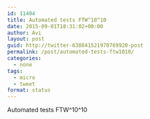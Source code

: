 ```yaml
---
id: 11404
title: Automated tests FTW^10^10
date: 2015-09-01T18:31:02+00:00
author: Avi
layout: post
guid: http://twitter-638841521970769920-post
permalink: /post/automated-tests-ftw1010/
categories:
  - none
tags:
  - micro
  - tweet
format: status
---
```

Automated tests FTW^10^10